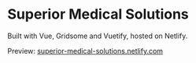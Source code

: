 # Superior Medical Solutions

Built with Vue, Gridsome and Vuetify, hosted on Netlify.

Preview: [superior-medical-solutions.netlify.com](https://superior-medical-solutions.netlify.com/)
